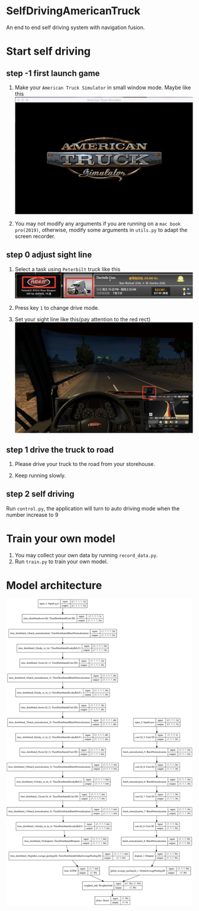 # SelfDrivingAmericanTruck
An end to end self driving system with navigation fusion.

# Start self driving


## step -1 first launch game

1. Make your `American Truck Simulator` in small window mode. Maybe like this
![](art/start.jpg)

2. You may not modify any arguments if you are running on a `mac book pro(2019)`, otherwise, modify some arguments in `utils.py` to adapt the screen recorder.


## step 0 adjust sight line

1. Select a task using `Peterbilt` truck like this
![](art/selecttruck.jpg)

2. Press key `1` to change drive mode.

3. Set your sight line like this(pay attention to the red rect)
![](art/truck_view_preview.jpg)

## step 1 drive the truck to road

1. Please drive your truck to the road from your storehouse.

2. Keep running slowly.

## step 2 self driving

Run `control.py`, the application will turn to auto driving mode when the number increase to 9


# Train your own model

1. You may collect your own data by running `record_data.py`.
2. Run `train.py` to train your own model.

# Model architecture
![](model.png)
